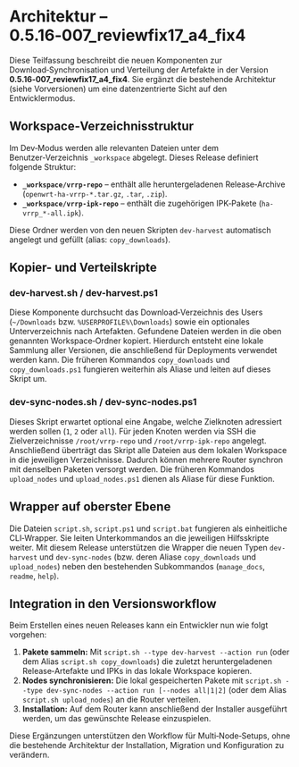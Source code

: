 # Architektur – 0.5.16‑007_reviewfix17_a4_fix4

Diese Teilfassung beschreibt die neuen Komponenten zur
Download‑Synchronisation und Verteilung der Artefakte in der
Version **0.5.16‑007_reviewfix17_a4_fix4**.  Sie ergänzt die bestehende
Architektur (siehe Vorversionen) um eine datenzentrierte Sicht auf
den Entwicklermodus.

## Workspace‑Verzeichnisstruktur

Im Dev‑Modus werden alle relevanten Dateien unter dem
Benutzer‑Verzeichnis `_workspace` abgelegt.  Dieses Release
definiert folgende Struktur:

* **`_workspace/vrrp-repo`** – enthält alle heruntergeladenen
  Release‑Archive (`openwrt-ha-vrrp-*.tar.gz`, `.tar`, `.zip`).
* **`_workspace/vrrp-ipk-repo`** – enthält die zugehörigen
  IPK‑Pakete (`ha-vrrp_*-all.ipk`).

Diese Ordner werden von den neuen Skripten `dev-harvest`
automatisch angelegt und gefüllt (alias: `copy_downloads`).

## Kopier- und Verteilskripte

### dev-harvest.sh / dev-harvest.ps1

Diese Komponente durchsucht das Download‑Verzeichnis des Users
(`~/Downloads` bzw. `%USERPROFILE%\Downloads`) sowie ein optionales
Unterverzeichnis nach Artefakten.  Gefundene Dateien werden in die
oben genannten Workspace‑Ordner kopiert.  Hierdurch entsteht eine
lokale Sammlung aller Versionen, die anschließend für Deployments
verwendet werden kann.  Die früheren Kommandos `copy_downloads`
und `copy_downloads.ps1` fungieren weiterhin als Aliase und leiten
auf dieses Skript um.

### dev-sync-nodes.sh / dev-sync-nodes.ps1

Dieses Skript erwartet optional eine Angabe, welche Zielknoten
adressiert werden sollen (`1`, `2` oder `all`).  Für jeden Knoten
werden via SSH die Zielverzeichnisse `/root/vrrp-repo` und
`/root/vrrp-ipk-repo` angelegt.  Anschließend überträgt das Skript
alle Dateien aus dem lokalen Workspace in die jeweiligen Verzeichnisse.
Dadurch können mehrere Router synchron mit denselben Paketen
versorgt werden.  Die früheren Kommandos `upload_nodes` und
`upload_nodes.ps1` dienen als Aliase für diese Funktion.

## Wrapper auf oberster Ebene

Die Dateien `script.sh`, `script.ps1` und `script.bat` fungieren als
einheitliche CLI‑Wrapper.  Sie leiten Unterkommandos an die jeweiligen
Hilfsskripte weiter.  Mit diesem Release unterstützen die Wrapper
die neuen Typen `dev-harvest` und `dev-sync-nodes` (bzw. deren Aliase
`copy_downloads` und `upload_nodes`) neben den bestehenden
Subkommandos (`manage_docs`, `readme`, `help`).

## Integration in den Versionsworkflow

Beim Erstellen eines neuen Releases kann ein Entwickler nun wie folgt
vorgehen:

1. **Pakete sammeln:** Mit `script.sh --type dev-harvest --action run`
   (oder dem Alias `script.sh copy_downloads`) die zuletzt
   heruntergeladenen Release‑Artefakte und IPKs in das lokale
   Workspace kopieren.
2. **Nodes synchronisieren:** Die lokal gespeicherten Pakete mit
   `script.sh --type dev-sync-nodes --action run [--nodes all|1|2]`
   (oder dem Alias `script.sh upload_nodes`) an die Router verteilen.
3. **Installation:** Auf dem Router kann anschließend der Installer
   ausgeführt werden, um das gewünschte Release einzuspielen.

Diese Ergänzungen unterstützen den Workflow für Multi‑Node‑Setups,
ohne die bestehende Architektur der Installation, Migration und
Konfiguration zu verändern.